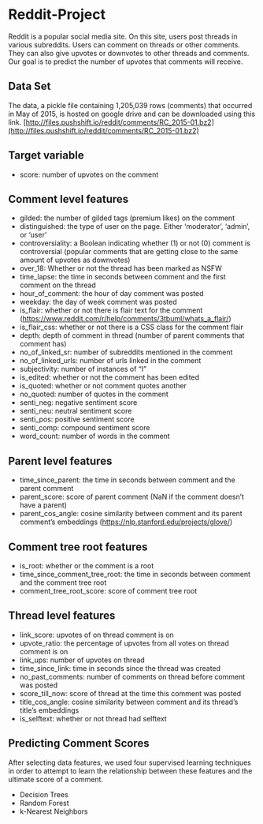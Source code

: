 # Reddit-Project

Reddit is a popular social media site. On this site, users post threads in various subreddits. Users can comment on threads or other comments. They can also give upvotes or downvotes to other threads and comments. Our goal is to predict the number of upvotes that comments will receive.


## Data Set
The data, a pickle file containing 1,205,039 rows (comments) that occurred in May of 2015, is hosted on google drive and can be downloaded using this link.
[http://files.pushshift.io/reddit/comments/RC_2015-01.bz2](http://files.pushshift.io/reddit/comments/RC_2015-01.bz2)

## Target variable
  * score: number of upvotes on the comment
  
## Comment level features
  * gilded: the number of gilded tags (premium likes) on the comment
  * distinguished: the type of user on the page. Either ‘moderator’, ‘admin’, or ‘user’
  * controversiality: a Boolean indicating whether (1) or not (0) comment is controversial (popular comments that are getting close to the same amount of upvotes as downvotes)
  * over_18: Whether or not the thread has been marked as NSFW
  * time_lapse: the time in seconds between comment and the first comment on the thread
  * hour_of_comment: the hour of day comment was posted
  * weekday: the day of week comment was posted
  * is_flair: whether or not there is flair text for the comment (https://www.reddit.com/r/help/comments/3tbuml/whats_a_flair/)
  * is_flair_css: whether or not there is a CSS class for the comment flair
  * depth: depth of comment in thread (number of parent comments that comment has)
  * no_of_linked_sr: number of subreddits mentioned in the comment
  * no_of_linked_urls: number of urls linked in the comment
  * subjectivity: number of instances of “I”
  * is_edited: whether or not the comment has been edited
  * is_quoted: whether or not comment quotes another
  * no_quoted: number of quotes in the comment
  * senti_neg: negative sentiment score
  * senti_neu: neutral sentiment score
  * senti_pos: positive sentiment score
  * senti_comp: compound sentiment score
  * word_count: number of words in the comment
  
## Parent level features
  * time_since_parent: the time in seconds between comment and the parent comment
  * parent_score: score of parent comment (NaN if the comment doesn’t have a parent)
  * parent_cos_angle: cosine similarity between comment and its parent comment’s embeddings (https://nlp.stanford.edu/projects/glove/)
  
## Comment tree root features
  * is_root: whether or the comment is a root
  * time_since_comment_tree_root: the time in seconds between comment and the comment tree root
  * comment_tree_root_score: score of comment tree root
  
## Thread level features
  * link_score: upvotes of on thread comment is on
  * upvote_ratio: the percentage of upvotes from all votes on thread comment is on
  * link_ups: number of upvotes on thread
  * time_since_link: time in seconds since the thread was created
  * no_past_comments: number of comments on thread before comment was posted
  * score_till_now: score of thread at the time this comment was posted
  * title_cos_angle: cosine similarity between comment and its thread’s title’s embeddings
  * is_selftext: whether or not thread had selftext
  
## Predicting Comment Scores

After selecting data features, we used four supervised learning techniques in order to attempt to learn the relationship between these features and the ultimate score of a comment.
  * Decision Trees
  * Random Forest
  * k-Nearest Neighbors
